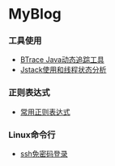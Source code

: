 # MyBlog

### 工具使用

 - [BTrace Java动态追踪工具](https://github.com/HuangZhiAn/MyBlog/blob/master/Btrace%26Jstack/BTrace%20Java%E5%8A%A8%E6%80%81%E8%BF%BD%E8%B8%AA%E5%B7%A5%E5%85%B7.md)
 - [Jstack使用和线程状态分析](https://github.com/HuangZhiAn/MyBlog/blob/master/Btrace%26Jstack/Jstack%E4%BD%BF%E7%94%A8%E5%92%8C%E7%BA%BF%E7%A8%8B%E7%8A%B6%E6%80%81%E5%88%86%E6%9E%90.md)

### 正则表达式

 - [常用正则表达式](https://github.com/HuangZhiAn/MyBlog/blob/master/regex/%E5%B8%B8%E7%94%A8%E6%AD%A3%E5%88%99%E8%A1%A8%E8%BE%BE%E5%BC%8F.md)

### Linux命令行

 - [ssh免密码登录](https://github.com/HuangZhiAn/MyBlog/blob/master/ssh/ssh%E5%85%8D%E5%AF%86%E7%A0%81%E7%99%BB%E5%BD%95.md)

<!--stackedit_data:
eyJoaXN0b3J5IjpbLTIwMTI1NjU5MDksLTg0MTQ4NTA0MSwxNT
AyMDA5MDMyLC00NDA2OTE0ODVdfQ==
-->